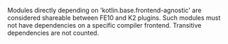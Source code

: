 Modules directly depending on 'kotlin.base.frontend-agnostic' are considered shareable between FE10 and K2 plugins.
Such modules must not have dependencies on a specific compiler frontend.
Transitive dependencies are not counted.